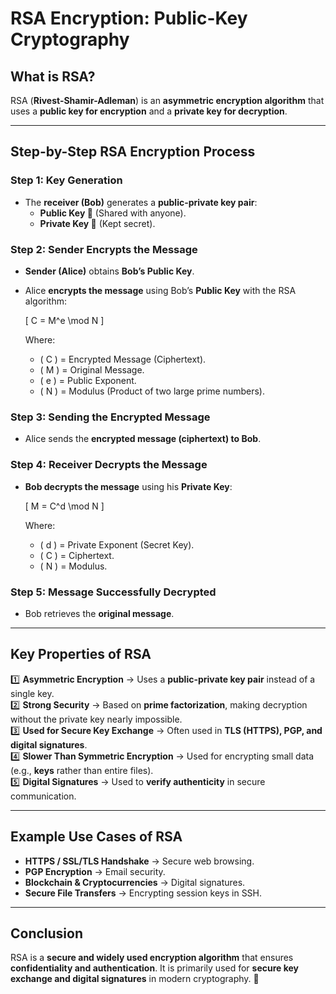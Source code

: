 # **RSA Encryption: Public-Key Cryptography**

## **What is RSA?**

RSA (**Rivest-Shamir-Adleman**) is an **asymmetric encryption algorithm** that uses a **public key for encryption** and a **private key for decryption**.

---

## **Step-by-Step RSA Encryption Process**

### **Step 1: Key Generation**

- The **receiver (Bob)** generates a **public-private key pair**:
  - **Public Key 🔑** (Shared with anyone).
  - **Private Key 🔐** (Kept secret).

### **Step 2: Sender Encrypts the Message**

- **Sender (Alice)** obtains **Bob’s Public Key**.
- Alice **encrypts the message** using Bob’s **Public Key** with the RSA algorithm:

  \[
  C = M^e \mod N
  \]

  Where:
  - \( C \) = Encrypted Message (Ciphertext).
  - \( M \) = Original Message.
  - \( e \) = Public Exponent.
  - \( N \) = Modulus (Product of two large prime numbers).

### **Step 3: Sending the Encrypted Message**

- Alice sends the **encrypted message (ciphertext) to Bob**.

### **Step 4: Receiver Decrypts the Message**

- **Bob decrypts the message** using his **Private Key**:

  \[
  M = C^d \mod N
  \]

  Where:
  - \( d \) = Private Exponent (Secret Key).
  - \( C \) = Ciphertext.
  - \( N \) = Modulus.

### **Step 5: Message Successfully Decrypted**

- Bob retrieves the **original message**.

---

## **Key Properties of RSA**

1️⃣ **Asymmetric Encryption** → Uses a **public-private key pair** instead of a single key.  
2️⃣ **Strong Security** → Based on **prime factorization**, making decryption without the private key nearly impossible.  
3️⃣ **Used for Secure Key Exchange** → Often used in **TLS (HTTPS), PGP, and digital signatures**.  
4️⃣ **Slower Than Symmetric Encryption** → Used for encrypting small data (e.g., **keys** rather than entire files).  
5️⃣ **Digital Signatures** → Used to **verify authenticity** in secure communication.  

---

## **Example Use Cases of RSA**

- **HTTPS / SSL/TLS Handshake** → Secure web browsing.  
- **PGP Encryption** → Email security.  
- **Blockchain & Cryptocurrencies** → Digital signatures.  
- **Secure File Transfers** → Encrypting session keys in SSH.  

---

## **Conclusion**

RSA is a **secure and widely used encryption algorithm** that ensures **confidentiality and authentication**. It is primarily used for **secure key exchange and digital signatures** in modern cryptography. 🚀
